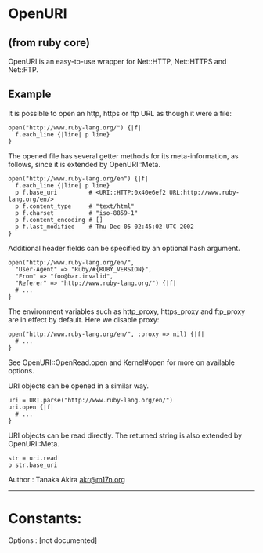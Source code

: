 # OpenURI

(from ruby core)
---
OpenURI is an easy-to-use wrapper for Net::HTTP, Net::HTTPS and Net::FTP.

## Example

It is possible to open an http, https or ftp URL as though it were a file:

    open("http://www.ruby-lang.org/") {|f|
      f.each_line {|line| p line}
    }

The opened file has several getter methods for its meta-information, as
follows, since it is extended by OpenURI::Meta.

    open("http://www.ruby-lang.org/en") {|f|
      f.each_line {|line| p line}
      p f.base_uri         # <URI::HTTP:0x40e6ef2 URL:http://www.ruby-lang.org/en/>
      p f.content_type     # "text/html"
      p f.charset          # "iso-8859-1"
      p f.content_encoding # []
      p f.last_modified    # Thu Dec 05 02:45:02 UTC 2002
    }

Additional header fields can be specified by an optional hash argument.

    open("http://www.ruby-lang.org/en/",
      "User-Agent" => "Ruby/#{RUBY_VERSION}",
      "From" => "foo@bar.invalid",
      "Referer" => "http://www.ruby-lang.org/") {|f|
      # ...
    }

The environment variables such as http_proxy, https_proxy and ftp_proxy are in
effect by default. Here we disable proxy:

    open("http://www.ruby-lang.org/en/", :proxy => nil) {|f|
      # ...
    }

See OpenURI::OpenRead.open and Kernel#open for more on available options.

URI objects can be opened in a similar way.

    uri = URI.parse("http://www.ruby-lang.org/en/")
    uri.open {|f|
      # ...
    }

URI objects can be read directly. The returned string is also extended by
OpenURI::Meta.

    str = uri.read
    p str.base_uri

Author
:   Tanaka Akira <akr@m17n.org>

---
# Constants:

Options
:   [not documented]



